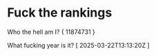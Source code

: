 # Fuck the rankings

Who the hell am I?
{ 11874731 }

What fucking year is it?
[ 2025-03-22T13:13:20Z ]
